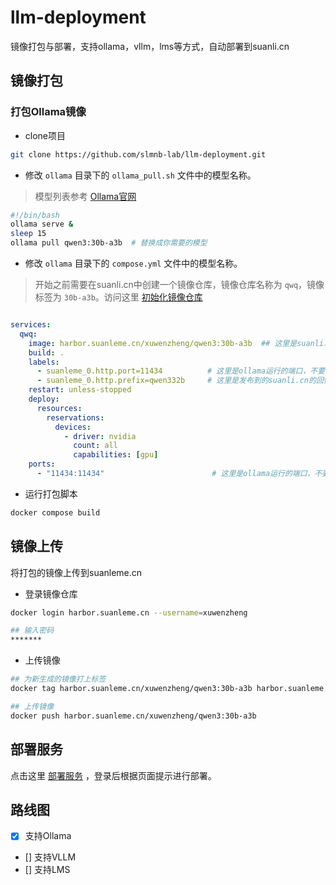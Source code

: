 # llm-deployment
镜像打包与部署，支持ollama，vllm，lms等方式，自动部署到suanli.cn


## 镜像打包

### 打包Ollama镜像

- clone项目

```bash
git clone https://github.com/slmnb-lab/llm-deployment.git
```

- 修改 `ollama` 目录下的 `ollama_pull.sh` 文件中的模型名称。
> 模型列表参考 [Ollama官网](https://ollama.com/library)

```bash
#!/bin/bash
ollama serve &
sleep 15
ollama pull qwen3:30b-a3b  # 替换成你需要的模型

```

 - 修改  `ollama` 目录下的 `compose.yml` 文件中的模型名称。
 > 开始之前需要在suanli.cn中创建一个镜像仓库，镜像仓库名称为 `qwq`，镜像标签为 `30b-a3b`。访问这里 [初始化镜像仓库](https://console.suanli.cn/serverless/image)

```yaml

services:
  qwq:
    image: harbor.suanleme.cn/xuwenzheng/qwen3:30b-a3b  ## 这里是suanli.cn中创建的镜像仓库地址  harbor.suanleme.cn 是仓库地址 xuwenzheng 是账号名称 qwen3 是镜像名称 30b-a3b 是镜像标签
    build: .
    labels:
      - suanleme_0.http.port=11434          # 这里是ollama运行的端口，不要修改
      - suanleme_0.http.prefix=qwen332b     # 这里是发布到的suanli.cn的回传域名
    restart: unless-stopped
    deploy:
      resources:
        reservations:
          devices:
            - driver: nvidia
              count: all
              capabilities: [gpu]
    ports:
      - "11434:11434"                        # 这里是ollama运行的端口，不要修改

```

- 运行打包脚本

```bash
docker compose build
```

## 镜像上传
将打包的镜像上传到suanleme.cn

- 登录镜像仓库
```bash
docker login harbor.suanleme.cn --username=xuwenzheng

## 输入密码
*******

```

- 上传镜像
```bash
## 为新生成的镜像打上标签
docker tag harbor.suanleme.cn/xuwenzheng/qwen3:30b-a3b harbor.suanleme.cn/xuwenzheng/qwen3:30b-a3b

## 上传镜像
docker push harbor.suanleme.cn/xuwenzheng/qwen3:30b-a3b
```


## 部署服务
点击这里 [部署服务](https://console.suanli.cn/serverless/create/idc) ，登录后根据页面提示进行部署。


## 路线图

- [x] 支持Ollama
- [] 支持VLLM
- [] 支持LMS

